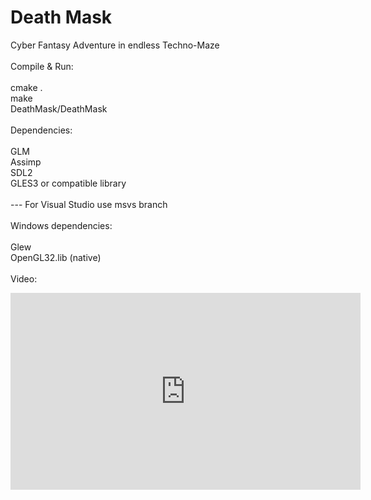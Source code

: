 # Death Mask
Cyber Fantasy Adventure in endless Techno-Maze<br>
<br>
Compile & Run:<br><br>
cmake .<br>
make<br>
DeathMask/DeathMask<br><br>
Dependencies:<br><br>
GLM<br>
Assimp<br>
SDL2<br>
GLES3 or compatible library<br>
<br>
--- For Visual Studio use msvs branch<br>
<br>
Windows dependencies:<br><br>
Glew<br>
OpenGL32.lib (native)<br>
<br>
Video:<br>
<iframe width="560" height="315" src="https://www.youtube.com/embed/5aoRcW-4mRw" frameborder="0" allowfullscreen></iframe>
